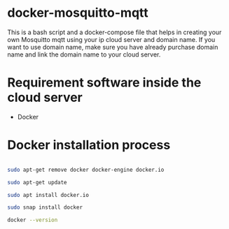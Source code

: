 # docker-mosquitto-mqtt
This is a bash script and a docker-compose file that helps in creating your own Mosquitto mqtt using your ip cloud server and domain name. If you want to use domain name, make sure you have already purchase domain name and link the domain name to your cloud server.

# Requirement software inside the cloud server
- Docker

# Docker installation process

```bash

sudo apt-get remove docker docker-engine docker.io

sudo apt-get update

sudo apt install docker.io

sudo snap install docker

docker --version


